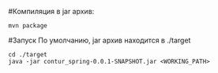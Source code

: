 #Компиляция в jar архив:
```
mvn package
```

#Запуск
По умолчанию, jar архив находится в ./target
```
cd ./target
java -jar contur_spring-0.0.1-SNAPSHOT.jar <WORKING_PATH>
```
